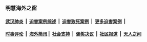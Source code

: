 
### 明慧海外之窗

####  [武汉肺炎](indexes/365.md?t=07071801) &nbsp;|&nbsp;  [迫害案例综述](indexes/328.md?t=07071801) &nbsp;|&nbsp; [迫害致死案例](indexes/277.md?t=07071801)  &nbsp;|&nbsp; [更多迫害案例](indexes/81.md?t=07071801)  &nbsp;|&nbsp; 
####  [时事评论](indexes/19.md?t=07071801) &nbsp;|&nbsp; [海外简讯](indexes/245.md?t=07071801)&nbsp;|&nbsp;  [社会支持](indexes/140.md?t=07071801) &nbsp;|&nbsp; [褒奖决议](indexes/282.md?t=07071801) &nbsp;|&nbsp; [社区报道](indexes/91.md?t=07071801)  &nbsp;|&nbsp; [天人之间](indexes/78.md?t=07071801) 

